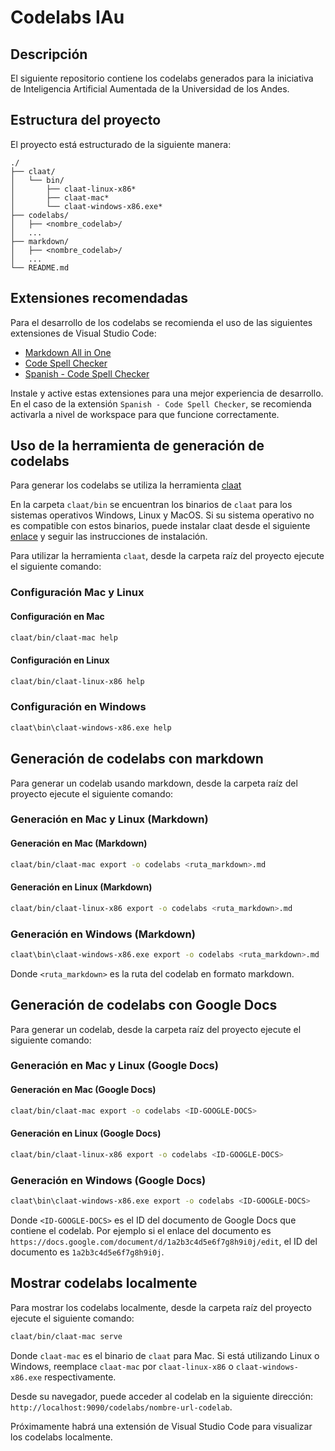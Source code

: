 # Codelabs IAu

## Descripción

El siguiente repositorio contiene los codelabs generados para la iniciativa de Inteligencia Artificial Aumentada de la Universidad de los Andes.

## Estructura del proyecto

El proyecto está estructurado de la siguiente manera:

```tree
./
├── claat/
│   └── bin/
│       ├── claat-linux-x86*
│       ├── claat-mac*
│       └── claat-windows-x86.exe*
├── codelabs/
│   ├── <nombre_codelab>/
│   ...
├── markdown/
│   ├── <nombre_codelab>/
│   ...
└── README.md
```

## Extensiones recomendadas

Para el desarrollo de los codelabs se recomienda el uso de las siguientes extensiones de Visual Studio Code:

- [Markdown All in One](https://marketplace.visualstudio.com/items?itemName=yzhang.markdown-all-in-one)
- [Code Spell Checker](https://marketplace.visualstudio.com/items?itemName=streetsidesoftware.code-spell-checker)
- [Spanish - Code Spell Checker](https://marketplace.visualstudio.com/items?itemName=streetsidesoftware.code-spell-checker-spanish)

Instale y active estas extensiones para una mejor experiencia de desarrollo. En el caso de la extensión `Spanish - Code Spell Checker`, se recomienda activarla a nivel de workspace para que funcione correctamente.

## Uso de la herramienta de generación de codelabs

Para generar los codelabs se utiliza la herramienta [claat](https://github.com/googlecodelabs/tools/releases/tag/v2.2.6)

En la carpeta `claat/bin` se encuentran los binarios de `claat` para los sistemas operativos Windows, Linux y MacOS. Si su sistema operativo no es compatible con estos binarios, puede instalar claat desde el siguiente [enlace](https://github.com/googlecodelabs/tools/tree/main/claat) y seguir las instrucciones de instalación.

Para utilizar la herramienta `claat`, desde la carpeta raíz del proyecto ejecute el siguiente comando:

### Configuración Mac y Linux

#### Configuración en Mac

```bash
claat/bin/claat-mac help
```

#### Configuración en Linux

```bash
claat/bin/claat-linux-x86 help
```

### Configuración en Windows

```bash
claat\bin\claat-windows-x86.exe help
```

## Generación de codelabs con markdown

Para generar un codelab usando markdown, desde la carpeta raíz del proyecto ejecute el siguiente comando:

### Generación en Mac y Linux (Markdown)

#### Generación en Mac (Markdown)

```bash
claat/bin/claat-mac export -o codelabs <ruta_markdown>.md
```

#### Generación en Linux (Markdown)

```bash
claat/bin/claat-linux-x86 export -o codelabs <ruta_markdown>.md
```

### Generación en Windows (Markdown)

```bash
claat\bin\claat-windows-x86.exe export -o codelabs <ruta_markdown>.md
```

Donde `<ruta_markdown>` es la ruta del codelab en formato markdown.

## Generación de codelabs con Google Docs

Para generar un codelab, desde la carpeta raíz del proyecto ejecute el siguiente comando:

### Generación en Mac y Linux (Google Docs)

#### Generación en Mac (Google Docs)

```bash
claat/bin/claat-mac export -o codelabs <ID-GOOGLE-DOCS>
```

#### Generación en Linux (Google Docs)

```bash
claat/bin/claat-linux-x86 export -o codelabs <ID-GOOGLE-DOCS>
```

### Generación en Windows (Google Docs)

```bash
claat\bin\claat-windows-x86.exe export -o codelabs <ID-GOOGLE-DOCS>
```

Donde `<ID-GOOGLE-DOCS>` es el ID del documento de Google Docs que contiene el codelab. Por ejemplo si el enlace del documento es `https://docs.google.com/document/d/1a2b3c4d5e6f7g8h9i0j/edit`, el ID del documento es `1a2b3c4d5e6f7g8h9i0j`.

## Mostrar codelabs localmente

Para mostrar los codelabs localmente, desde la carpeta raíz del proyecto ejecute el siguiente comando:

```bash
claat/bin/claat-mac serve
```

Donde `claat-mac` es el binario de `claat` para Mac. Si está utilizando Linux o Windows, reemplace `claat-mac` por `claat-linux-x86` o `claat-windows-x86.exe` respectivamente.

Desde su navegador, puede acceder al codelab en la siguiente dirección: `http://localhost:9090/codelabs/nombre-url-codelab`.

Próximamente habrá una extensión de Visual Studio Code para visualizar los codelabs localmente.
